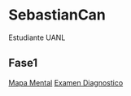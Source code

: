 # SebastianCan
Estudiante UANL

## Fase1
[Mapa Mental](https://github.com/SebastianCanizales/SebastianCan/blob/main/MapaMental_1_1842108.pdf)
[Examen Diagnostico](https://github.com/SebastianCanizales/SebastianCan/blob/main/Examen%20diagnostico.pdf)
